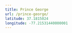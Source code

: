 ```yaml
---
title: Prince George
url: /prince-george/
latitude: 37.1815024
longitude: -77.21531440000001
---
```

